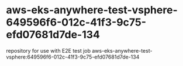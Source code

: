 # aws-eks-anywhere-test-vsphere-649596f6-012c-41f3-9c75-efd07681d7de-134
repository for use with E2E test job aws-eks-anywhere-test-vsphere:649596f6-012c-41f3-9c75-efd07681d7de-134
